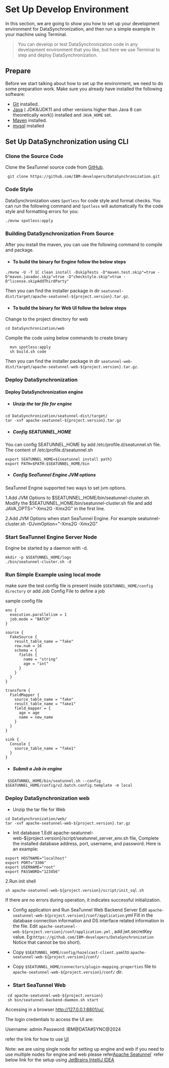 # Set Up Develop Environment

In this section, we are going to show you how to set up your development environment for DataSynchronization, and then run a simple
example in your machine using Terminal.

> You can develop or test DataSynchronization code in any development environment that you like, but here we use Terminal to step and deploy DataSynchronization.


## Prepare

Before we start talking about how to set up the environment, we need to do some preparation work. Make sure you already
have installed the following software:

* [Git](https://git-scm.com/book/en/v2/Getting-Started-Installing-Git) installed.
* [Java](https://www.java.com/en/download/) ( JDK8/JDK11 and other versions higher than Java 8 can theoretically work)) installed and `JAVA_HOME` set.
* [Maven](https://maven.apache.org/install.html) installed.
* [mysql](https://www.mysql.com/) installed
## Set Up DataSynchronization using CLI
### Clone the Source Code

 Clone the SeaTunnel source code from [GitHub](https://github.com/IBM-developers/DataSynchronization).
```
 git clone https://github.com/IBM-developers/DataSynchronization.git
```
### Code Style
DataSynchronization uses `Spotless` for code style and format checks. You can run the following command and `Spotless` will automatically fix the code style and formatting errors for you:
```
./mvnw spotless:apply
```
### Building DataSynchronization From Source

After you install the maven, you can use the following command to compile and package.
* #### To build the binary for Engine follow the below steps
```
./mvnw -U -T 1C clean install -DskipTests -D"maven.test.skip"=true -D"maven.javadoc.skip"=true -D"checkstyle.skip"=true -D"license.skipAddThirdParty"
```
Then you can find the installer package in dir `seatunnel-dist/target/apache-seatunnel-${project.version}.tar.gz`.
* #### To build the binary for Web UI follow the below steps
Change to the project directory for web
```
cd DataSynchronization/web
```
Compile the code using below commands to create binary 
 ```
   mvn spotless:apply
   sh build.sh code
 ```
 Then you can find the installer package in dir `seatunnel-web-dist/target/apache-seatunnel-web-${project.version}.tar.gz`.
### Deploy DataSynchronization
#### Deploy DataSynchronization engine
* ##### Unzip the tar file for engine 

```
cd DataSynchronization/seatunnel-dist/target/
tar -xvf apache-seatunnel-${project.version}.tar.gz
```
* ##### Config SEATUNNEL_HOME
  
You can config SEATUNNEL_HOME by add /etc/profile.d/seatunnel.sh file. The content of /etc/profile.d/seatunnel.sh
```
export SEATUNNEL_HOME=${seatunnel install path}
export PATH=$PATH:$SEATUNNEL_HOME/bin
```
* ##### Config SeaTunnel Engine JVM options

SeaTunnel Engine supported two ways to set jvm options.

1.Add JVM Options to $SEATUNNEL_HOME/bin/seatunnel-cluster.sh.
Modify the $SEATUNNEL_HOME/bin/seatunnel-cluster.sh file and add JAVA_OPTS="-Xms2G -Xmx2G" in the first line.

2.Add JVM Options when start SeaTunnel Engine. For example seatunnel-cluster.sh -DJvmOption="-Xms2G -Xmx2G"

### Start SeaTunnel Engine Server Node
   Engine be started by a daemon with -d.

```
mkdir -p $SEATUNNEL_HOME/logs
./bin/seatunnel-cluster.sh -d
```

### Run Simple Example using local mode
make sure the test config file is present inside `$SEATUNNEL_HOME/config directory` or add Job Config File to define a job

sample config file

```
env {
  execution.parallelism = 1
  job.mode = "BATCH"
}

source {
  FakeSource {
    result_table_name = "fake"
    row.num = 16
    schema = {
      fields {
        name = "string"
        age = "int"
      }
    }
  }
}

transform {
  FieldMapper {
    source_table_name = "fake"
    result_table_name = "fake1"
    field_mapper = {
      age = age
      name = new_name
    }
  }
}

sink {
  Console {
    source_table_name = "fake1"
  }
}
```

* ##### Submit a Job in engine

```
 $SEATUNNEL_HOME/bin/seatunnel.sh --config $SEATUNNEL_HOME/config/v2.batch.config.template -m local
```
### Deploy DataSynchronization web
* Unzip the tar file for
Web
```
cd DataSynchronization/web/
tar -xvf apache-seatunnel-web-${project.version}.tar.gz
```
* Init database
1.Edit apache-seatunnel-web-${project.version}/script/seatunnel_server_env.sh file, Complete the installed database address, port, username, and password.
  Here is an example:
```
export HOSTNAME="localhost"
export PORT="3306"
export USERNAME="root"
export PASSWORD="123456"
```
2.Run init shell 

```
sh apache-seatunnel-web-${project.version}/script/init_sql.sh
```
 If there are no errors during operation, it indicates successful initialization.
 
 * Config application and Run SeaTunnel Web Backend Server
Edit `apache-seatunnel-web-${project.version}/conf/application`.yml Fill in the database connection information and DS interface related information in the file.
Edit `apache-seatunnel-web-${project.version}/conf/application.yml` , add jwt.secretKey value. Eg:`https://github.com/IBM-developers/DataSynchronization` Notice that cannot be too short).

* Copy `$SEATUNNEL_HOME/config/hazelcast-client.yaml`to `apache-seatunnel-web-${project.version}/conf/`
* Copy `$SEATUNNEL_HOME/connectors/plugin-mapping.properties` file to `apache-seatunnel-web-${project.version}/conf/` dir.

* ### Start SeaTunnel Web
```
 cd apache-seatunnel-web-${project.version}
 sh bin/seatunnel-backend-daemon.sh start
```
Accessing in a browser http://127.0.0.1:8801/ui/, 

The login credentials to access the UI are:

Username: admin
Password: IBM@DATA#SYNC@2024


refer the link for how to use [UI](https://github.com/IBM-developers/DataSynchronization/tree/main#from-the-ui)
 

Note: we are using single node for setting up engine and web if you need to use multiple nodes for engine and web please refer[Apache Seatunnel](https://github.com/apache/seatunnel-web?tab=readme-ov-file#314-deploy-seatunnel-zeta-client-in-seatunnel-web-run-node)`
refer below link for the setup using [JetBrains IntelliJ IDEA](https://github.com/apache/seatunnel/blob/dev/docs/en/contribution/setup.md#set-up-develop-environment)

